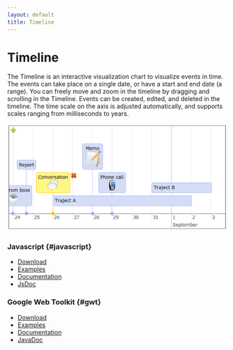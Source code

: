 ```yaml
---
layout: default
title: Timeline
---
```


# Timeline

The Timeline is an interactive visualization chart to visualize events in time. 
The events can take place on a single date, or have a start and end date (a range). 
You can freely move and zoom in the timeline by dragging and scrolling in the Timeline. 
Events can be created, edited, and deleted in the timeline. 
The time scale on the axis is adjusted automatically, and supports scales ranging from milliseconds to years.

![timeline](js/timeline/doc/timeline.png)

### Javascript {#javascript}

- [Download](downloads.html#javascript)
- [Examples](js/timeline/examples)
- [Documentation](js/timeline/doc)
- [JsDoc](js/timeline/doc/jsdoc)

### Google Web Toolkit {#gwt}

- [Download](downloads.html#gwt)
- [Examples](examples.html)
- [Documentation](gwt/gwt-links-timeline/doc)
- [JavaDoc](gwt/gwt-links-timeline/doc/javadoc)

